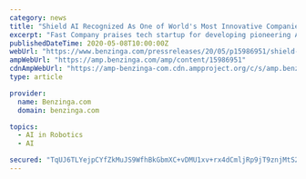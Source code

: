 ```yaml
---
category: news
title: "Shield AI Recognized As One of World's Most Innovative Companies"
excerpt: "Fast Company praises tech startup for developing pioneering AI technology for use in conflict zones SAN DIEGO (PRWEB) Shield AI, the technology company focused"
publishedDateTime: 2020-05-08T10:00:00Z
webUrl: "https://www.benzinga.com/pressreleases/20/05/p15986951/shield-ai-recognized-as-one-of-worlds-most-innovative-companies"
ampWebUrl: "https://amp.benzinga.com/amp/content/15986951"
cdnAmpWebUrl: "https://amp-benzinga-com.cdn.ampproject.org/c/s/amp.benzinga.com/amp/content/15986951"
type: article

provider:
  name: Benzinga.com
  domain: benzinga.com

topics:
  - AI in Robotics
  - AI

secured: "TqUJ6TLYejpCYfZkMuJS9WfhBkGbmXC+vDMU1xv+rx4dCmljRp9jT9znjMtS284gXXewh336un+ituFwJiFVQC+VrX/FxwgQbXk8K1HNJe3LstnjG/6F7lrE9vWAJhP0n9CdnJU34DwI2fzkdMk8Uo4o2LVZl60RLt+knOViVD5YnDv9Ut9OmH03YQOd6T2s+kS3JpQ1UAMA0eBPZ4t3wZMpXJIY8R5lU4pWzwIzZuZiu2Dyi+pdNzXlIYFYGBBORq5zUgxmaTU3JVuQVUvFHjm5tByiDWWJhz4netFovB5aDRBQMVTcFG/opmvVbFrl;6TLy/4IJtLVC4C476Xb+6A=="
---
```


